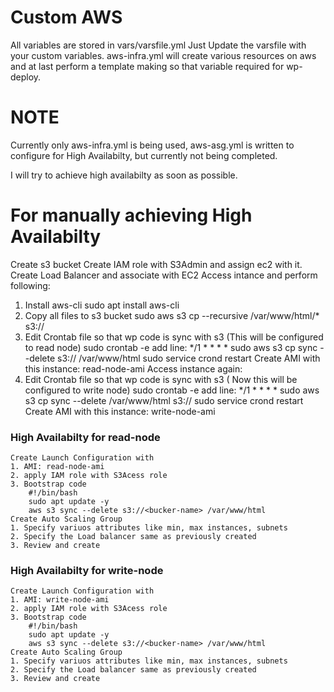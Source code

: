 # Custom AWS
All variables are stored in vars/varsfile.yml
Just Update the varsfile with your custom variables.
aws-infra.yml will create various resources on aws and at last perform a template making so that variable required for wp-deploy.

# NOTE
Currently only aws-infra.yml is being used, aws-asg.yml is written to configure for High Availabilty, but currently not being completed.

I will try to achieve high availabilty as soon as possible.

# For manually achieving High Availabilty
Create s3 bucket
Create IAM role with S3Admin and assign ec2 with it.
Create Load Balancer and associate with EC2
Access intance and perform following:
1. Install aws-cli
    sudo apt install aws-cli
2. Copy all files to s3 bucket
    sudo aws s3 cp --recursive /var/www/html/* s3://<bucket-name>
3. Edit Crontab file so that wp code is sync with s3 (This will be configured to read node)
    sudo crontab -e
    add line: */1 * * * * sudo aws s3 cp sync --delete s3://<bucket-name> /var/www/html
    sudo service crond restart
Create AMI with this instance: read-node-ami
Access instance again:
1. Edit Crontab file so that wp code is sync with s3 ( Now this will be configured to write node)
    sudo crontab -e
    add line: */1 * * * * sudo aws s3 cp sync --delete /var/www/html s3://<bucket-name> 
    sudo service crond restart
Create AMI with this instance: write-node-ami
### High Availabilty for read-node
    Create Launch Configuration with
    1. AMI: read-node-ami
    2. apply IAM role with S3Acess role
    3. Bootstrap code
        #!/bin/bash
        sudo apt update -y
        aws s3 sync --delete s3://<bucker-name> /var/www/html
    Create Auto Scaling Group
    1. Specify variuos attributes like min, max instances, subnets
    2. Specify the Load balancer same as previously created
    3. Review and create
### High Availabilty for write-node
    Create Launch Configuration with
    1. AMI: write-node-ami
    2. apply IAM role with S3Acess role
    3. Bootstrap code
        #!/bin/bash
        sudo apt update -y
        aws s3 sync --delete s3://<bucker-name> /var/www/html
    Create Auto Scaling Group
    1. Specify variuos attributes like min, max instances, subnets
    2. Specify the Load balancer same as previously created
    3. Review and create